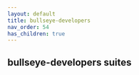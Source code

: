 ```yaml
---
layout: default
title: bullseye-developers
nav_order: 54
has_children: true
---
```


## bullseye-developers suites
